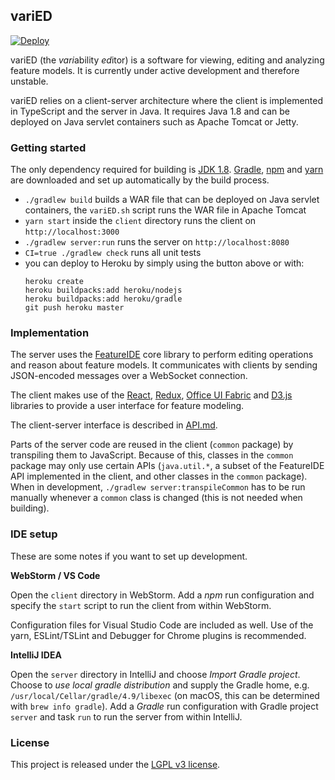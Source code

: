 ## variED

[![Deploy](https://www.herokucdn.com/deploy/button.svg)](https://heroku.com/deploy?template=https://github.com/ekuiter/variED)

variED (the *vari*ability *ed*itor) is a software for viewing, editing and
analyzing feature models. It is currently under active development and therefore
unstable.

variED relies on a client-server architecture where the client is implemented in
TypeScript and the server in Java. It requires Java 1.8 and can be deployed on
Java servlet containers such as Apache Tomcat or Jetty.

### Getting started

The only dependency required for building is [JDK
1.8](http://www.oracle.com/technetwork/java/javase/downloads/jdk8-downloads-2133151.html).
[Gradle](https://gradle.org/), [npm](https://nodejs.org/) and
[yarn](https://yarnpkg.com/) are downloaded and set up automatically by the
build process.

- `./gradlew build` builds a WAR file that can be deployed on Java servlet
  containers, the `variED.sh` script runs the WAR file in Apache Tomcat
- `yarn start` inside the `client` directory runs the client on
  `http://localhost:3000`
- `./gradlew server:run` runs the server on `http://localhost:8080`
- `CI=true ./gradlew check` runs all unit tests
- you can deploy to Heroku by simply using the button above or with:
  ```
  heroku create
  heroku buildpacks:add heroku/nodejs
  heroku buildpacks:add heroku/gradle
  git push heroku master
  ```

### Implementation

The server uses the [FeatureIDE](https://featureide.github.io/) core library to
perform editing operations and reason about feature models. It communicates with
clients by sending JSON-encoded messages over a WebSocket connection.

The client makes use of the [React](https://reactjs.org/),
[Redux](https://redux.js.org/), [Office UI
Fabric](https://developer.microsoft.com/en-us/fabric) and
[D3.js](https://d3js.org/) libraries to provide a user interface for feature
modeling.

The client-server interface is described in [API.md](API.md).

Parts of the server code are reused in the client (`common` package) by
transpiling them to JavaScript. Because of this, classes in the `common` package
may only use certain APIs (`java.util.*`, a subset of the FeatureIDE API
implemented in the client, and other classes in the `common` package). When in
development, `./gradlew server:transpileCommon` has to be run manually whenever
a `common` class is changed (this is not needed when building).

### IDE setup

These are some notes if you want to set up development.

**WebStorm / VS Code**

Open the `client` directory in WebStorm. Add a *npm* run configuration and
specify the `start` script to run the client from within WebStorm.

Configuration files for Visual Studio Code are included as well. Use of the
yarn, ESLint/TSLint and Debugger for Chrome plugins is recommended.

**IntelliJ IDEA**

Open the `server` directory in IntelliJ and choose *Import Gradle project*.
Choose to *use local gradle distribution* and supply the Gradle home, e.g.
`/usr/local/Cellar/gradle/4.9/libexec` (on macOS, this can be determined with
`brew info gradle`). Add a *Gradle* run configuration with Gradle project
`server` and task `run` to run the server from within IntelliJ.

### License

This project is released under the [LGPL v3 license](LICENSE.txt).
